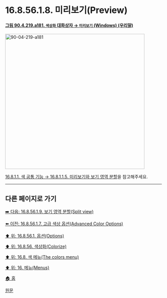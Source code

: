 # 16.8.56.1.8. 미리보기(Preview)

<a id="90-04-219-a181"></a>

#### [그림 90.4.219.a181. `색상화` 대화상자 → `미리보기` (Windows) (우리말)](./90-04-0219-colorize.md#90-04-219-a181)
<img width="448" height="434" alt="90-04-219-a181" src="https://github.com/user-attachments/assets/0af52390-b287-472e-b875-0654a9bb3a9d" />

[16.8.1.1. 색 공통 기능 → 16.8.1.1.5. 미리보기와 보기 영역 분할](./16-08-01-01-05-preview_n_split_view.md)을 참고해주세요.

***

## 다른 페이지로 가기

[➡️ 다음: 16.8.56.1.9. 보기 영역 분할(Split view)](./16-08-56-01-09-split_view.md)

[⬅️ 이전: 16.8.56.1.7. 고급 색상 옵션(Advanced Color Options)](./16-08-56-01-07-advanced_color_options.md)

[⬆️ 위: 16.8.56.1. 옵션(Options)](./16-08-56-01-00-options.md)

[⬆️ 위: 16.8.56. 색상화(Colorize)](./16-08-56-00-colorize.md)

[⬆️ 위: 16.8. 색 메뉴(The colors menu)](./16-08-00-the-colors-menu.md)

[⬆️ 위: 16. 메뉴(Menus)](./16-00-menus.md)

[🏠 홈](./00-home.md)

[원문](https://docs.gimp.org/2.10/ko/gimp-tool-colorize.html#idm34263)